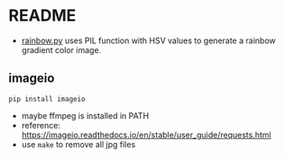README
======

- [rainbow.py](./rainbow.py) uses PIL function with HSV values to generate a
  rainbow gradient color image.


## imageio

```
pip install imageio
```

- maybe ffmpeg is installed in PATH
- reference: https://imageio.readthedocs.io/en/stable/user_guide/requests.html
- use ```make``` to remove all jpg files

